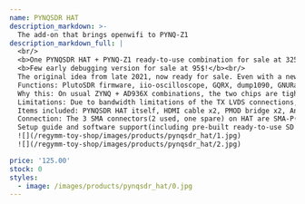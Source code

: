 ```yaml
---
name: PYNQSDR HAT
description_markdown: >-
  The add-on that brings openwifi to PYNQ-Z1 
description_markdown_full: |
  <br/>
  <b>One PYNQSDR HAT + PYNQ-Z1 ready-to-use combination for sale at 325$!</b><br/>
  <b>Few early debugging version for sale at 95$!</b><br/>
  The original idea from late 2021, now ready for sale. Even with a new 299$ PYNQ-Z1, this combo is still the cheapest available openwifi-capable platform(as of late 2022). <br/>
  Functions: PlutoSDR firmware, iio-oscilloscope, GQRX, dump1090, GNURadio, openwifi firmware, WiFi hotspot, packets capture, connect to other hotspots, and more. <br/>
  Why this: On usual ZYNQ + AD936X combinations, the two chips are tightly coupled on one board, making it hard if even possible to utilize the ZYNQ for general FPGA development. But here, with the extension removable, you still have a fully-functional PYNQ-Z1 ready for anything. So it's especially suitable for FPGA person who want to have a taste of SDR(like me), or vise versa. <br/>
  Limitations: Due to bandwidth limitations of the TX LVDS connections, 1RX1TX 40 MHz sample rate is the maximum. This is enough for all openwifi operations. For RX, 61.44 MHz sample rate can be possible. The baluns are not rated for 5 GHz, so transmission power is low. Also, I don't guarentee any exotic RF performance except that on my desk an iPhone can connect and communicate with the openwifi hotspot 20 cm away from the antennae.<br/>
  Items included: PYNQSDR HAT itself, HDMI cable x2, PMOD bridge x2, Antenna x2, SMA adapter x2. See picture below. <i>PYNQ-Z1 itself is NOT included!</i><br/>
  Connection: The 3 SMA connectors(2 used, one spare) on HAT are SMA-P(ordinary standard), the adapters are SMA-J to RP-SMA-P, the antennae are RP-SMA-J(WiFi standard). See picture below. <br/>
  Setup guide and software support(including pre-built ready-to-use SD card images) will come later, before you receive the board if lucky. <br/>
  ![](/regymm-toy-shop/images/products/pynqsdr_hat/1.jpg)
  ![](/regymm-toy-shop/images/products/pynqsdr_hat/2.jpg)

price: '125.00'
stock: 0
styles:
  - image: /images/products/pynqsdr_hat/0.jpg
---
```

